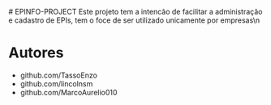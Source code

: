 #   E P I N F O - P R O J E C T 
Este projeto tem a intencão de facilitar a administração e cadastro de EPIs, tem o foce de ser utilizado unicamente por empresas\n
 
# Autores
- github.com/TassoEnzo
- github.com/lincolnsm
- github.com/MarcoAurelio010
 
